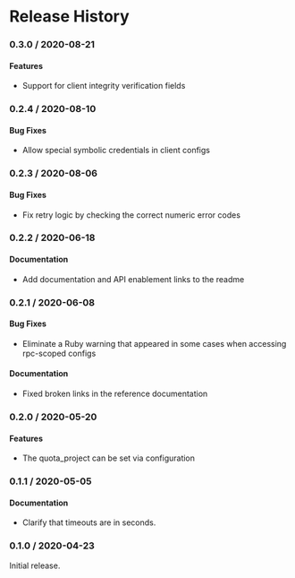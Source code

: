 # Release History

### 0.3.0 / 2020-08-21

#### Features

* Support for client integrity verification fields

### 0.2.4 / 2020-08-10

#### Bug Fixes

* Allow special symbolic credentials in client configs

### 0.2.3 / 2020-08-06

#### Bug Fixes

* Fix retry logic by checking the correct numeric error codes

### 0.2.2 / 2020-06-18

#### Documentation

* Add documentation and API enablement links to the readme

### 0.2.1 / 2020-06-08

#### Bug Fixes

* Eliminate a Ruby warning that appeared in some cases when accessing rpc-scoped configs

#### Documentation

* Fixed broken links in the reference documentation

### 0.2.0 / 2020-05-20

#### Features

* The quota_project can be set via configuration

### 0.1.1 / 2020-05-05

#### Documentation

* Clarify that timeouts are in seconds.

### 0.1.0 / 2020-04-23

Initial release.
